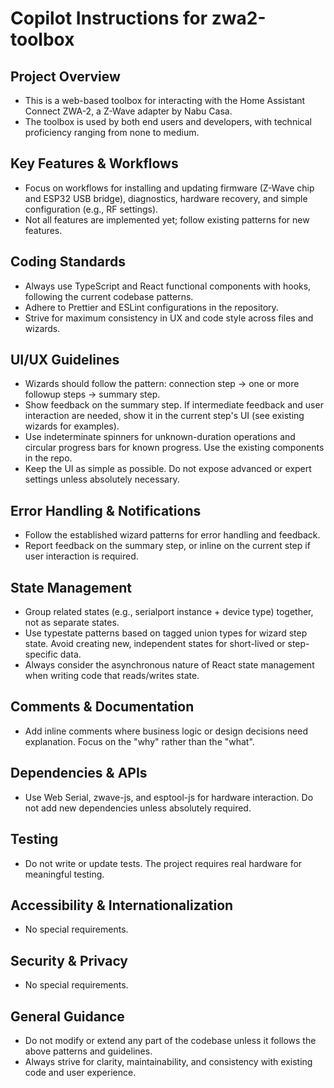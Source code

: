 # Copilot Instructions for zwa2-toolbox

## Project Overview
- This is a web-based toolbox for interacting with the Home Assistant Connect ZWA-2, a Z-Wave adapter by Nabu Casa.
- The toolbox is used by both end users and developers, with technical proficiency ranging from none to medium.

## Key Features & Workflows
- Focus on workflows for installing and updating firmware (Z-Wave chip and ESP32 USB bridge), diagnostics, hardware recovery, and simple configuration (e.g., RF settings).
- Not all features are implemented yet; follow existing patterns for new features.

## Coding Standards
- Always use TypeScript and React functional components with hooks, following the current codebase patterns.
- Adhere to Prettier and ESLint configurations in the repository.
- Strive for maximum consistency in UX and code style across files and wizards.

## UI/UX Guidelines
- Wizards should follow the pattern: connection step → one or more followup steps → summary step.
- Show feedback on the summary step. If intermediate feedback and user interaction are needed, show it in the current step's UI (see existing wizards for examples).
- Use indeterminate spinners for unknown-duration operations and circular progress bars for known progress. Use the existing components in the repo.
- Keep the UI as simple as possible. Do not expose advanced or expert settings unless absolutely necessary.

## Error Handling & Notifications
- Follow the established wizard patterns for error handling and feedback.
- Report feedback on the summary step, or inline on the current step if user interaction is required.

## State Management
- Group related states (e.g., serialport instance + device type) together, not as separate states.
- Use typestate patterns based on tagged union types for wizard step state. Avoid creating new, independent states for short-lived or step-specific data.
- Always consider the asynchronous nature of React state management when writing code that reads/writes state.

## Comments & Documentation
- Add inline comments where business logic or design decisions need explanation. Focus on the "why" rather than the "what".

## Dependencies & APIs
- Use Web Serial, zwave-js, and esptool-js for hardware interaction. Do not add new dependencies unless absolutely required.

## Testing
- Do not write or update tests. The project requires real hardware for meaningful testing.

## Accessibility & Internationalization
- No special requirements.

## Security & Privacy
- No special requirements.

## General Guidance
- Do not modify or extend any part of the codebase unless it follows the above patterns and guidelines.
- Always strive for clarity, maintainability, and consistency with existing code and user experience.
